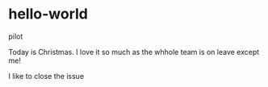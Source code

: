 # hello-world
pilot


Today is Christmas. I love it so much as the whhole team is on leave except me!

I like to close the issue
